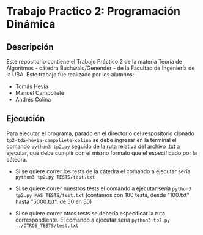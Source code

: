 # Trabajo Practico 2: Programación Dinámica

## Descripción

Este repositorio contiene el Trabajo Práctico 2 de la materia Teoría de Algoritmos - cátedra Buchwald/Genender - de la Facultad de Ingeniería de la UBA. Este trabajo fue realizado por los alumnos:

- Tomás Hevia
- Manuel Campoliete
- Andrés Colina

## Ejecución

Para ejecutar el programa, parado en el directorio del respositorio clonado `tp2-tda-hevia-campoliete-colina` se debe ingresar en la terminal el comando `python3 tp2.py` seguido de la ruta relativa del archivo .txt a ejecutar, que debe cumplir con el mismo formato que el especificado por la cátedra.

- Si se quiere correr los tests de la cátedra el comando a ejecutar sería `python3 tp2.py TESTS/test.txt`

- Si se quiere correr nuestros tests el comando a ejecutar sería `python3 tp2.py MAS_TESTS/test.txt` (contamos con 100 tests, desde "100.txt" hasta "5000.txt", de 50 en 50)

- Si se quiere correr otros tests se debería especificar la ruta correspondiente. El comando a ejecutar sería 
`python3 tp2.py ../OTROS_TESTS/test.txt`
